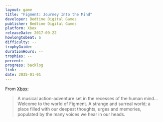 ```yaml
---
layout: game
title: "Figment: Journey Into the Mind"
developer: Bedtime Digital Games
publisher: Bedtime Digital Games
platform: Xbox
releaseDate: 2017-09-22
howlongtobeat: 6
difficulty: --
trophyGuide: --
durationHours: --
trophies: --
percent: --
progress: backlog
link: --
date: 2035-01-01
---
```


From [Xbox](https://www.xbox.com/en-CA/games/store/figment-journey-into-the-mind/BS0P7HLFPPP0):

> A musical action-adventure set in the recesses of the human mind... Welcome to the world of Figment. A strange and surreal world; a place filled with our deepest thoughts, urges and memories, populated by the many voices we hear in our heads.
